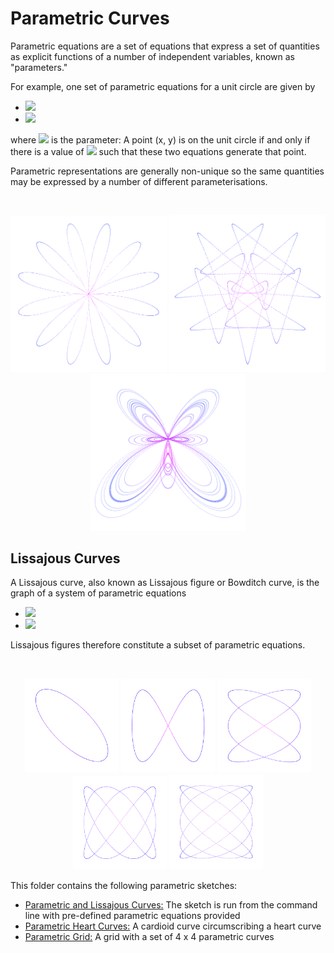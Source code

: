 # Parametric Curves

Parametric equations are a set of equations that express a set of quantities as explicit functions of a number of independent variables, known as "parameters."

For example, one set of parametric equations for a unit circle are given by
* <img src="https://latex.codecogs.com/gif.latex?\bg_white&space;x=&space;r&space;\cos\theta" />
* <img
src="https://latex.codecogs.com/gif.latex?\bg_white&space;y=&space;r&space;\sin\theta" />

where <img
src="https://latex.codecogs.com/gif.latex?\bg_white&space;\theta" /> is the parameter: A point (x, y) is on the unit circle if and only if there is a value of <img
src="https://latex.codecogs.com/gif.latex?\bg_white&space;\theta" />  such that these two equations generate that point.

Parametric representations are generally non-unique so the same quantities may be expressed by a number of different parameterisations.

<br/>
<p align="center">
  <img src="ParametricCurves/images/screenShot-01.png" width="250px"/>
  <img src="ParametricCurves/images/screenShot-02.png" width="250px"/>
  <img src="ParametricCurves/images/screenShot-03.png" width="250px"/>
</p>

## Lissajous Curves

A Lissajous curve, also known as Lissajous figure or Bowditch curve, is the graph of a system of parametric equations

* <img src="https://latex.codecogs.com/gif.latex?\inline&space;\bg_white&space;x&space;=&space;A\sin(a\theta&space;&plus;&space;\delta)" />
* <img
src="https://latex.codecogs.com/gif.latex?\inline&space;\bg_white&space;y&space;=&space;B\sin(b\theta)" />

Lissajous figures therefore constitute a subset of parametric equations.

<br/>
<p align="center">
  <img src="ParametricCurves/images/screenShot-04.png" width="150px"/>
  <img src="ParametricCurves/images/screenShot-05.png" width="150px"/>
  <img src="ParametricCurves/images/screenShot-06.png" width="150px"/>
  <img src="ParametricCurves/images/screenShot-07.png" width="150px"/>
  <img src="ParametricCurves/images/screenShot-08.png" width="150px"/>
</p>

This folder contains the following parametric sketches:
* [Parametric and Lissajous Curves:](https://github.com/Carla-de-Beer/Processing/tree/master/ParametricCurves/ParametricCurves) The sketch is run from the command line with pre-defined parametric equations provided
* [Parametric Heart Curves:](https://github.com/Carla-de-Beer/Processing/tree/master/ParametricCurves/ParametricHeartCurves) A cardioid curve circumscribing a heart curve
* [Parametric Grid:](https://github.com/Carla-de-Beer/Processing/tree/master/ParametricCurves/ParametricCurveGrid) A grid with a set of 4 x 4 parametric curves
